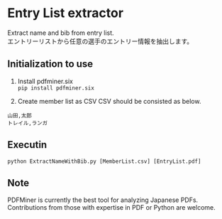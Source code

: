 # Entry List extractor  
Extract name and bib from entry list.   
エントリーリストから任意の選手のエントリー情報を抽出します。  

## Initialization to use
1. Install pdfminer.six  
  `pip install pdfminer.six`

1. Create member list as CSV
  CSV should be consisted as below.
  ```
  山田,太郎
  トレイル,ランガ
  ```

## Executin
`python ExtractNameWithBib.py [MemberList.csv] [EntryList.pdf]`

## Note
PDFMiner is currently the best tool for analyzing Japanese PDFs. Contributions from those with expertise in PDF or Python are welcome.